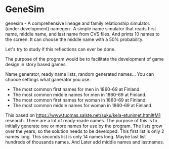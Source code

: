 # GeneSim
genesim - A comprehensive lineage and family relationship simulator. (under development)
namegen- A simple name simulator that reads first name, middle name, and last name from CVS files. And prints 10 names to the screen. It can choose the middle name with a 50% probability.



Let's try to study if this reflections can ever be done.

The purpose of the program would be to facilitate the development of game design in story based games.

Name generator, ready name lists, random generated names... You can chooce settings what ganerator you use.
 * The most common first names for men in 1860-69 at Finland.
 * The most common middle names for men in 1860-69 at Finland.
 * The most common first names for woman in 1860-69 at Finland.
 * The most common middle names for woman in 1860-69 at Finland.

This based on https://www.tuomas.salste.net/suku/kela-etunimet.html#M1 research. There are a lot of ready-made names. The purpose of this is to initially generate one or more names for use by the program. The lists grow over the years, so the solution needs to be developed. This first list is only 2 names long. This seconds list is only 14 names long. Maybe last list hundreds of thousands names. And Later add middle names and lastnames.
